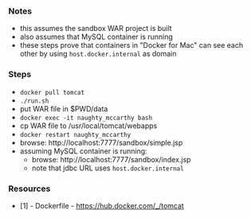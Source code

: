 
### Notes

* this assumes the sandbox WAR project is built
* also assumes that MySQL container is running 
* these steps prove that containers in "Docker for Mac" can see each
  other by using `host.docker.internal` as domain 

### Steps

* `docker pull tomcat`
* `./run.sh` 
* put WAR file in $PWD/data 
* `docker exec -it naughty_mccarthy bash`
* cp WAR file to /usr/local/tomcat/webapps
* `docker restart naughty_mccarthy`
* browse: http://localhost:7777/sandbox/simple.jsp 
* assuming MySQL container is running:
    - browse: http://localhost:7777/sandbox/index.jsp 
    - note that jdbc URL uses `host.docker.internal`

### Resources

* [1] - Dockerfile - https://hub.docker.com/_/tomcat
